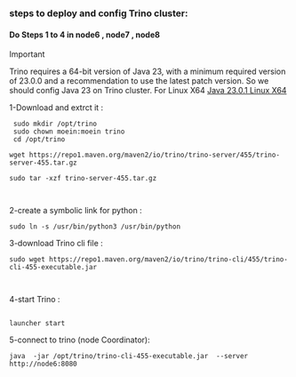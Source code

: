 
### steps to deploy and config Trino cluster:
#### Do  Steps 1 to 4 in node6 , node7 , node8


> [!IMPORTANT]
> Trino requires a 64-bit version of Java 23, with a minimum required version of 23.0.0 and a recommendation to use the latest patch version. So we should config Java 23 on Trino cluster.
>For  Linux X64 [Java 23.0.1 Linux X64 ](https://github.com/adoptium/temurin23-binaries/releases/download/jdk-23.0.1%2B11/OpenJDK23U-jdk_x64_linux_hotspot_23.0.1_11.tar.gz/) 
 




1-Download and extrct it :
```
 sudo mkdir /opt/trino
 sudo chown moein:moein trino
 cd /opt/trino

wget https://repo1.maven.org/maven2/io/trino/trino-server/455/trino-server-455.tar.gz

sudo tar -xzf trino-server-455.tar.gz

 
```
2-create a symbolic link for python :
```
sudo ln -s /usr/bin/python3 /usr/bin/python

```

3-download  Trino cli file :
```
sudo wget https://repo1.maven.org/maven2/io/trino/trino-cli/455/trino-cli-455-executable.jar



```

4-start Trino :
```

launcher start

```

5-connect to trino (node Coordinator):

```
java  -jar /opt/trino/trino-cli-455-executable.jar  --server http://node6:8080 

```